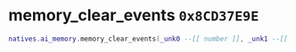 # memory_clear_events `0x8CD37E9E`

```lua
natives.ai_memory.memory_clear_events(_unk0 --[[ number ]], _unk1 --[[ number ]])
```